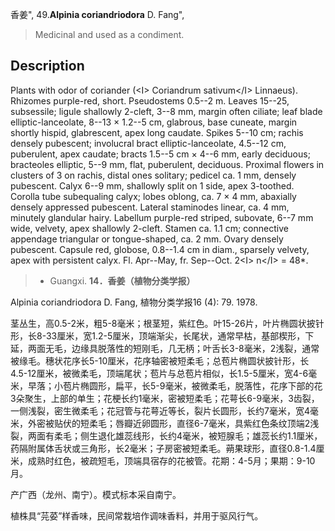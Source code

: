 香姜",
49.**Alpinia coriandriodora** D. Fang",

> Medicinal and used as a condiment.

## Description
Plants with odor of coriander (&lt;I&gt; Coriandrum sativum&lt;/I&gt; Linnaeus). Rhizomes purple-red, short. Pseudostems 0.5--2 m. Leaves 15--25, subsessile; ligule shallowly 2-cleft, 3--8 mm, margin often ciliate; leaf blade elliptic-lanceolate, 8--13 × 1.2--5 cm, glabrous, base cuneate, margin shortly hispid, glabrescent, apex long caudate. Spikes 5--10 cm; rachis densely pubescent; involucral bract elliptic-lanceolate, 4.5--12 cm, puberulent, apex caudate; bracts 1.5--5 cm × 4--6 mm, early deciduous; bracteoles elliptic, 5--9 mm, flat, puberulent, deciduous. Proximal flowers in clusters of 3 on rachis, distal ones solitary; pedicel ca. 1 mm, densely pubescent. Calyx 6--9 mm, shallowly split on 1 side, apex 3-toothed. Corolla tube subequaling calyx; lobes oblong, ca. 7 × 4 mm, abaxially densely appressed pubescent. Lateral staminodes linear, ca. 4 mm, minutely glandular hairy. Labellum purple-red striped, subovate, 6--7 mm wide, velvety, apex shallowly 2-cleft. Stamen ca. 1.1 cm; connective appendage triangular or tongue-shaped, ca. 2 mm. Ovary densely pubescent. Capsule red, globose, 0.8--1.4 cm in diam., sparsely velvety, apex with persistent calyx. Fl. Apr--May, fr. Sep--Oct. 2&lt;I&gt; n&lt;/I&gt; = 48*.

> * Guangxi.
**14．香姜（植物分类学报）**

Alpinia coriandriodora D. Fang, 植物分类学报16 (4): 79. 1978.

茎丛生，高0.5-2米，粗5-8毫米；根茎短，紫红色。叶15-26片，叶片椭圆状披针形，长8-33厘米，宽1.2-5厘米，顶端渐尖，长尾状，通常早枯，基部楔形，下延，两面无毛，边缘具脱落性的短刚毛，几无柄；叶舌长3-8毫米，2浅裂，通常被缘毛。穗状花序长5-10厘米，花序轴密被短柔毛；总苞片椭圆状披针形，长4.5-12厘米，被微柔毛，顶端尾状；苞片与总苞片相似，长1.5-5厘米，宽4-6毫米，早落；小苞片椭圆形，扁平，长5-9毫米，被微柔毛，脱落性，花序下部的花3朵聚生，上部的单生；花梗长约1毫米，密被短柔毛；花萼长6-9毫米，3齿裂，一侧浅裂，密生微柔毛；花冠管与花萼近等长，裂片长圆形，长约7毫米，宽4毫米，外密被贴伏的短柔毛；唇瓣近卵圆形，直径6-7毫米，具紫红色条纹顶端2浅裂，两面有柔毛；侧生退化雄蕊线形，长约4毫米，被短腺毛；雄蕊长约1.1厘米，药隔附属体舌状或三角形，长2毫米；子房密被短柔毛。蒴果球形，直径0.8-1.4厘米，成熟时红色，被疏短毛，顶端具宿存的花被管。花期：4-5月；果期：9-10月。

产广西（龙州、南宁）。模式标本采自南宁。

植株具“芫荽”样香味，民间常栽培作调味香料，并用于驱风行气。
